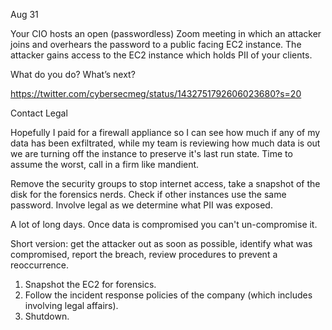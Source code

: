 
Aug 31

Your CIO hosts an open (passwordless) Zoom meeting in which an attacker joins and overhears the password to a public facing EC2 instance. The attacker gains access to the EC2 instance which holds PII of your clients.

What do you do? What’s next?

https://twitter.com/cybersecmeg/status/1432751792606023680?s=20

Contact Legal

Hopefully I paid for a firewall appliance so I can see how much if any of my data has been exfiltrated, while my team is reviewing how much data is out we are turning off the instance to preserve it's last run state. Time to assume the worst, call in a firm like mandient.

Remove the security groups to stop internet access, take a snapshot of the disk for the forensics nerds. Check if other instances use the same password. Involve legal as we determine what PII was exposed.

A lot of long days. Once data is compromised you can't un-compromise it.

Short version: get the attacker out as soon as possible, identify what was compromised, report the breach, review procedures to prevent a reoccurrence.

1. Snapshot the EC2 for forensics.
2. Follow the incident response policies of the company (which includes involving legal affairs).
3. Shutdown.
